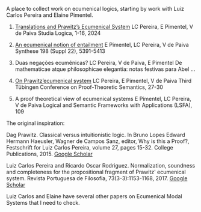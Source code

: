 A place to collect work on ecumenical logics, starting by work with Luiz Carlos Pereira and Elaine Pimentel.

1. [Translations and Prawitz’s Ecumenical System](https://link.springer.com/content/pdf/10.1007/s11225-024-10105-5.pdf)
LC Pereira, E Pimentel, V de Paiva
Studia Logica, 1-16, 2024

2. [An ecumenical notion of entailment](https://vcvpaiva.github.io/includes/pubs/2019-ecumenical.pdf)
E Pimentel, LC Pereira, V de Paiva
Synthese 198 (Suppl 22), 5391-5413

3. Duas negações ecumênicas?
LC Pereira, V de Paiva, E Pimentel
De mathematicae atque philosophicae elegantia: notas festivas para Abel …

4. [On Prawitz’ecumenical system](http://ls.cs.uni-tuebingen.de/PTS3/proceedings/slides/Pereira_corrected.pdf)
LC Pereira, E Pimentel, V de Paiva
Third Tübingen Conference on Proof-Theoretic Semantics, 27-30

5. A proof theoretical view of ecumenical systems
E Pimentel, LC Pereira, V de Paiva
Logical and Semantic Frameworks with Applications (LSFA), 109

The original inspiration:

Dag Prawitz. Classical versus intuitionistic logic. In Bruno Lopes Edward Hermann Haeusler, Wagner de Campos Sanz, editor, Why is this a Proof?, Festschrift for Luiz Carlos Pereira, volume 27, pages 15-32. College Publications, 2015. [Google Scholar](https://www.researchgate.net/profile/Bruno-Lopes-10/publication/279501355_Why_is_this_a_proof/links/62502728b0cee02d695b80f4/Why-is-this-a-proof.pdf#page=21)

Luiz Carlos Pereira and Ricardo Oscar Rodriguez. Normalization, soundness and completeness for the propositional fragment of Prawitz' ecumenical system. Revista Portuguesa de Filosofia, 73(3-3):1153-1168, 2017. [Google Scholar](https://www.jstor.org/stable/26291332)

Luiz Carlos and Elaine have several other papers on Ecumenical Modal Systems that I need to check.

